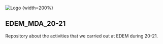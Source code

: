 ![Logo](https://n3m5z7t4.rocketcdn.me/wp-content/plugins/edem-shortcodes/public/img/logo-Edem.png) {width=200%}

## EDEM_MDA_20-21
Repository about the activities that we carried out at EDEM during 20-21.
